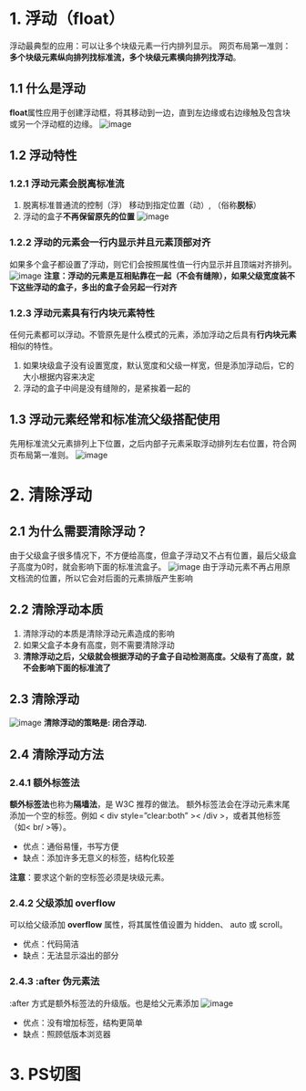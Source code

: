 # 1. 浮动（float）
浮动最典型的应用：可以让多个块级元素一行内排列显示。
网页布局第一准则：**多个块级元素纵向排列找标准流，多个块级元素横向排列找浮动**。

## 1.1 什么是浮动
**float**属性应用于创建浮动框，将其移动到一边，直到左边缘或右边缘触及包含块或另一个浮动框的边缘。
![image](https://github.com/Happy-jianghui/Frontend-Learning/assets/98568967/1cfdad56-ff95-41d2-978a-2e97558b3542)

## 1.2 浮动特性
### 1.2.1 浮动元素会脱离标准流
1. 脱离标准普通流的控制（浮） 移动到指定位置（动）, （俗称**脱标**）
2. 浮动的盒子**不再保留原先的位置**
![image](https://github.com/Happy-jianghui/Frontend-Learning/assets/98568967/40a71651-b763-41d2-9d79-79a177039025)

### 1.2.2 浮动的元素会一行内显示并且元素顶部对齐
如果多个盒子都设置了浮动，则它们会按照属性值一行内显示并且顶端对齐排列。
![image](https://github.com/Happy-jianghui/Frontend-Learning/assets/98568967/ccf01061-cff0-4cfe-9e46-03c9bb9b6302)
**注意：浮动的元素是互相贴靠在一起（不会有缝隙），如果父级宽度装不下这些浮动的盒子，多出的盒子会另起一行对齐**

### 1.2.3 浮动元素具有行内块元素特性
任何元素都可以浮动。不管原先是什么模式的元素，添加浮动之后具有**行内块元素**相似的特性。
1. 如果块级盒子没有设置宽度，默认宽度和父级一样宽，但是添加浮动后，它的大小根据内容来决定
2. 浮动的盒子中间是没有缝隙的，是紧挨着一起的

## 1.3 浮动元素经常和标准流父级搭配使用
先用标准流父元素排列上下位置，之后内部子元素采取浮动排列左右位置，符合网页布局第一准则。
![image](https://github.com/Happy-jianghui/Frontend-Learning/assets/98568967/7ce29a7c-4556-4ab4-a149-512eea08f63a)


# 2. 清除浮动
## 2.1 为什么需要清除浮动？
由于父级盒子很多情况下，不方便给高度，但盒子浮动又不占有位置，最后父级盒子高度为0时，就会影响下面的标准流盒子。
![image](https://github.com/Happy-jianghui/Frontend-Learning/assets/98568967/6c75ba42-acc0-42c9-a9bb-2acc1b0eaf36)
由于浮动元素不再占用原文档流的位置，所以它会对后面的元素排版产生影响  

## 2.2 清除浮动本质
1. 清除浮动的本质是清除浮动元素造成的影响
2. 如果父盒子本身有高度，则不需要清除浮动
3. **清除浮动之后，父级就会根据浮动的子盒子自动检测高度。父级有了高度，就不会影响下面的标准流了**

## 2.3 清除浮动
![image](https://github.com/Happy-jianghui/Frontend-Learning/assets/98568967/d6264e6d-cd0a-4ed3-94ab-fdb99182e308)
**清除浮动的策略是: 闭合浮动.**

## 2.4 清除浮动方法
### 2.4.1 额外标签法
**额外标签法**也称为**隔墙法**，是 W3C 推荐的做法。
额外标签法会在浮动元素末尾添加一个空的标签。例如 < div style=”clear:both” >< /div >，或者其他标签（如< br/ >等）。
- 优点：通俗易懂，书写方便
- 缺点：添加许多无意义的标签，结构化较差

**注意**：要求这个新的空标签必须是块级元素。

### 2.4.2 父级添加 overflow
可以给父级添加 **overflow** 属性，将其属性值设置为 hidden、 auto 或 scroll。  
- 优点：代码简洁
- 缺点：无法显示溢出的部分

### 2.4.3 :after 伪元素法
:after 方式是额外标签法的升级版。也是给父元素添加
![image](https://github.com/Happy-jianghui/Frontend-Learning/assets/98568967/8b942e0d-e61a-4e9f-9c48-bf4b081c2050)
- 优点：没有增加标签，结构更简单
- 缺点：照顾低版本浏览器














# 3. PS切图
